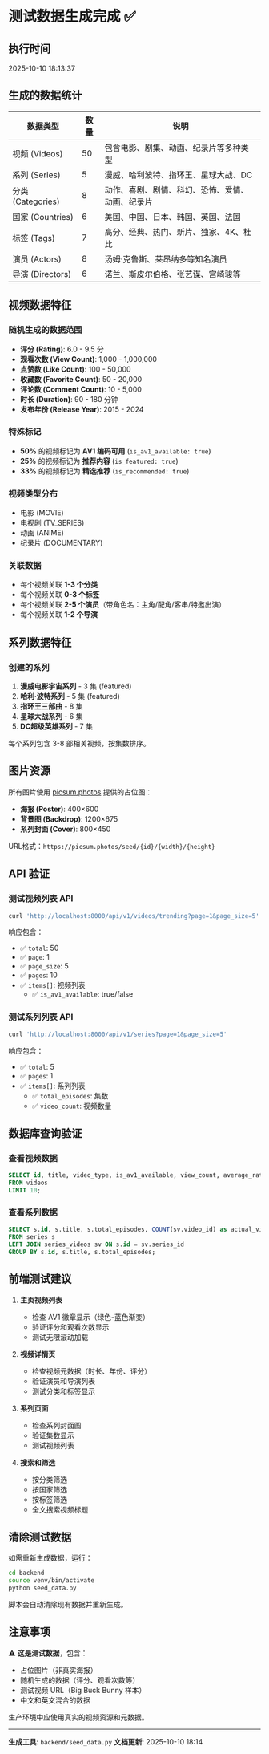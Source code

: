 # 测试数据生成完成 ✅

## 执行时间
2025-10-10 18:13:37

## 生成的数据统计

| 数据类型 | 数量 | 说明 |
|---------|------|------|
| 视频 (Videos) | 50 | 包含电影、剧集、动画、纪录片等多种类型 |
| 系列 (Series) | 5 | 漫威、哈利波特、指环王、星球大战、DC |
| 分类 (Categories) | 8 | 动作、喜剧、剧情、科幻、恐怖、爱情、动画、纪录片 |
| 国家 (Countries) | 6 | 美国、中国、日本、韩国、英国、法国 |
| 标签 (Tags) | 7 | 高分、经典、热门、新片、独家、4K、杜比 |
| 演员 (Actors) | 8 | 汤姆·克鲁斯、莱昂纳多等知名演员 |
| 导演 (Directors) | 6 | 诺兰、斯皮尔伯格、张艺谋、宫崎骏等 |

## 视频数据特征

### 随机生成的数据范围
- **评分 (Rating)**: 6.0 - 9.5 分
- **观看次数 (View Count)**: 1,000 - 1,000,000
- **点赞数 (Like Count)**: 100 - 50,000
- **收藏数 (Favorite Count)**: 50 - 20,000
- **评论数 (Comment Count)**: 10 - 5,000
- **时长 (Duration)**: 90 - 180 分钟
- **发布年份 (Release Year)**: 2015 - 2024

### 特殊标记
- **50%** 的视频标记为 **AV1 编码可用** (`is_av1_available: true`)
- **25%** 的视频标记为 **推荐内容** (`is_featured: true`)
- **33%** 的视频标记为 **精选推荐** (`is_recommended: true`)

### 视频类型分布
- 电影 (MOVIE)
- 电视剧 (TV_SERIES)
- 动画 (ANIME)
- 纪录片 (DOCUMENTARY)

### 关联数据
- 每个视频关联 **1-3 个分类**
- 每个视频关联 **0-3 个标签**
- 每个视频关联 **2-5 个演员**（带角色名：主角/配角/客串/特邀出演）
- 每个视频关联 **1-2 个导演**

## 系列数据特征

### 创建的系列
1. **漫威电影宇宙系列** - 3 集 (featured)
2. **哈利·波特系列** - 5 集 (featured)
3. **指环王三部曲** - 8 集
4. **星球大战系列** - 6 集
5. **DC超级英雄系列** - 7 集

每个系列包含 3-8 部相关视频，按集数排序。

## 图片资源

所有图片使用 [picsum.photos](https://picsum.photos) 提供的占位图：
- **海报 (Poster)**: 400×600
- **背景图 (Backdrop)**: 1200×675
- **系列封面 (Cover)**: 800×450

URL格式：`https://picsum.photos/seed/{id}/{width}/{height}`

## API 验证

### 测试视频列表 API
```bash
curl 'http://localhost:8000/api/v1/videos/trending?page=1&page_size=5'
```

响应包含：
- ✅ `total`: 50
- ✅ `page`: 1
- ✅ `page_size`: 5
- ✅ `pages`: 10
- ✅ `items[]`: 视频列表
  - ✅ `is_av1_available`: true/false

### 测试系列列表 API
```bash
curl 'http://localhost:8000/api/v1/series?page=1&page_size=5'
```

响应包含：
- ✅ `total`: 5
- ✅ `pages`: 1
- ✅ `items[]`: 系列列表
  - ✅ `total_episodes`: 集数
  - ✅ `video_count`: 视频数量

## 数据库查询验证

### 查看视频数据
```sql
SELECT id, title, video_type, is_av1_available, view_count, average_rating
FROM videos
LIMIT 10;
```

### 查看系列数据
```sql
SELECT s.id, s.title, s.total_episodes, COUNT(sv.video_id) as actual_videos
FROM series s
LEFT JOIN series_videos sv ON s.id = sv.series_id
GROUP BY s.id, s.title, s.total_episodes;
```

## 前端测试建议

1. **主页视频列表**
   - 检查 AV1 徽章显示（绿色-蓝色渐变）
   - 验证评分和观看次数显示
   - 测试无限滚动加载

2. **视频详情页**
   - 检查视频元数据（时长、年份、评分）
   - 验证演员和导演列表
   - 测试分类和标签显示

3. **系列页面**
   - 检查系列封面图
   - 验证集数显示
   - 测试视频列表

4. **搜索和筛选**
   - 按分类筛选
   - 按国家筛选
   - 按标签筛选
   - 全文搜索视频标题

## 清除测试数据

如需重新生成数据，运行：
```bash
cd backend
source venv/bin/activate
python seed_data.py
```

脚本会自动清除现有数据并重新生成。

## 注意事项

⚠️ **这是测试数据**，包含：
- 占位图片（非真实海报）
- 随机生成的数据（评分、观看次数等）
- 测试视频 URL（Big Buck Bunny 样本）
- 中文和英文混合的数据

生产环境中应使用真实的视频资源和元数据。

---

**生成工具**: `backend/seed_data.py`
**文档更新**: 2025-10-10 18:14
